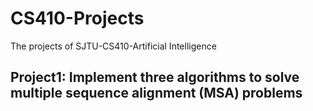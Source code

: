 # CS410-Projects

The projects of SJTU-CS410-Artificial Intelligence

## Project1: Implement three algorithms to solve multiple sequence alignment (MSA) problems
